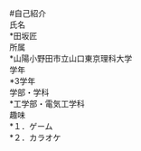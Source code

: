 #自己紹介  
氏名  
  *田坂匠  
所属  
  *山陽小野田市立山口東京理科大学  
学年  
  *3学年  
学部・学科  
  *工学部・電気工学科  
趣味  
  *１．ゲーム  
  *２．カラオケ
